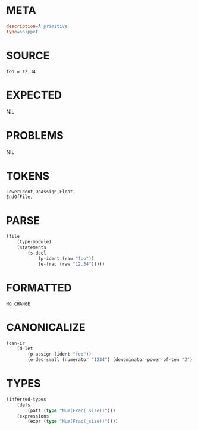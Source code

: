 # META
~~~ini
description=A primitive
type=snippet
~~~
# SOURCE
~~~roc
foo = 12.34
~~~
# EXPECTED
NIL
# PROBLEMS
NIL
# TOKENS
~~~zig
LowerIdent,OpAssign,Float,
EndOfFile,
~~~
# PARSE
~~~clojure
(file
	(type-module)
	(statements
		(s-decl
			(p-ident (raw "foo"))
			(e-frac (raw "12.34")))))
~~~
# FORMATTED
~~~roc
NO CHANGE
~~~
# CANONICALIZE
~~~clojure
(can-ir
	(d-let
		(p-assign (ident "foo"))
		(e-dec-small (numerator "1234") (denominator-power-of-ten "2") (value "12.34"))))
~~~
# TYPES
~~~clojure
(inferred-types
	(defs
		(patt (type "Num(Frac(_size))")))
	(expressions
		(expr (type "Num(Frac(_size))"))))
~~~
